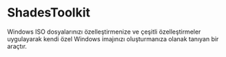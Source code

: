 # ShadesToolkit
 Windows ISO dosyalarınızı özelleştirmenize ve çeşitli özelleştirmeler uygulayarak kendi özel Windows imajınızı oluşturmanıza olanak tanıyan bir araçtır.
